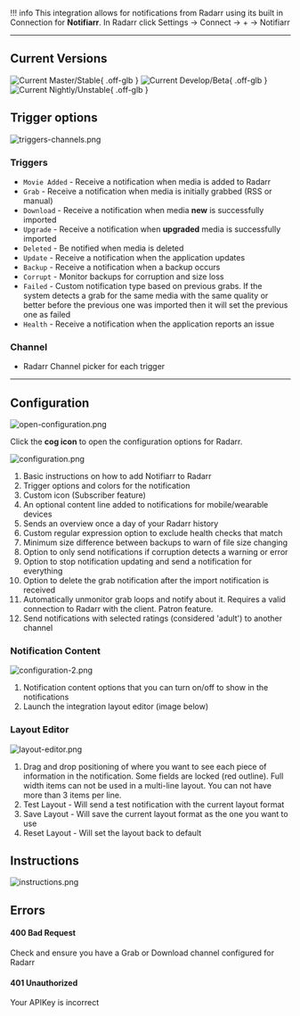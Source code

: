 !!! info
     This integration allows for notifications from Radarr using its built in Connection for **Notifiarr**. In Radarr click Settings → Connect → <kb>+</kb> → Notifiarr

---

## Current Versions

![Current Master/Stable](https://img.shields.io/badge/dynamic/json?color=526cfe&style=for-the-badge&label=Master&query=%24%5B0%5D.version&url=https://radarr.servarr.com/v1/update/master/changes){ .off-glb } ![Current Develop/Beta](https://img.shields.io/badge/dynamic/json?color=526cfe&style=for-the-badge&label=Develop&query=%24%5B0%5D.version&url=https://radarr.servarr.com/v1/update/develop/changes){ .off-glb } ![Current Nightly/Unstable](https://img.shields.io/badge/dynamic/json?color=526cfe&style=for-the-badge&label=Nightly&query=%24%5B0%5D.version&url=https://radarr.servarr.com/v1/update/nightly/changes){ .off-glb }

## Trigger options

![triggers-channels.png](../../assets/screenshots/integrations/radarr/triggers-channels.png)

### Triggers

- `Movie Added` - Receive a notification when media is added to Radarr
- `Grab` - Receive a notification when media is initially grabbed (RSS or manual)
- `Download` - Receive a notification when media **new** is successfully imported
- `Upgrade` - Receive a notification when **upgraded** media is successfully imported
- `Deleted` - Be notified when media is deleted
- `Update` - Receive a notification when the application updates
- `Backup` - Receive a notification when a backup occurs 
- `Corrupt` - Monitor backups for corruption and size loss
- `Failed` - Custom notification type based on previous grabs. If the system detects a grab for the same media with the same quality or better before the previous one was imported then it will set the previous one as failed
- `Health` - Receive a notification when the application reports an issue

### Channel

- Radarr Channel picker for each trigger

---

## Configuration

![open-configuration.png](../../assets/screenshots/integrations/radarr/open-configuration.png)

Click the **cog icon** to open the configuration options for Radarr.

![configuration.png](../../assets/screenshots/integrations/radarr/configuration.png)

1. Basic instructions on how to add Notifiarr to Radarr
2. Trigger options and colors for the notification
3. Custom icon (Subscriber feature)
4. An optional content line added to notifications for mobile/wearable devices
5. Sends an overview once a day of your Radarr history
6. Custom regular expression option to exclude health checks that match
7. Minimum size difference between backups to warn of file size changing
8. Option to only send notifications if corruption detects a warning or error
9. Option to stop notification updating and send a notification for everything
10. Option to delete the grab notification after the import notification is received
11. Automatically unmonitor grab loops and notify about it. Requires a valid connection to Radarr with the client. Patron feature.
12. Send notifications with selected ratings (considered 'adult') to another channel

### Notification Content

![configuration-2.png](../../assets/screenshots/integrations/radarr/configuration-2.png)

1. Notification content options that you can turn on/off to show in the notifications
1. Launch the integration layout editor (image below)

### Layout Editor

![layout-editor.png](../../assets/screenshots/integrations/radarr/layout-editor.png)

1. Drag and drop positioning of where you want to see each piece of information in the notification. Some fields are locked (red outline). Full width items can not be used in a multi-line layout. You can not have more than 3 items per line.
1. Test Layout - Will send a test notification with the current layout format
1. Save Layout - Will save the current layout format as the one you want to use
1. Reset Layout - Will set the layout back to default

## Instructions

![instructions.png](../../assets/screenshots/integrations/radarr/instructions.png)

## Errors

#### 400 Bad Request

Check and ensure you have a Grab or Download channel configured for Radarr

#### 401 Unauthorized

Your APIKey is incorrect

